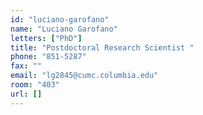 ```yaml
---
id: "luciano-garofano"
name: "Luciano Garofano"
letters: ["PhD"]
title: "Postdoctoral Research Scientist "
phone: "851-5287"
fax: ""
email: "lg2845@cumc.columbia.edu"
room: "403"
url: []
---
```


